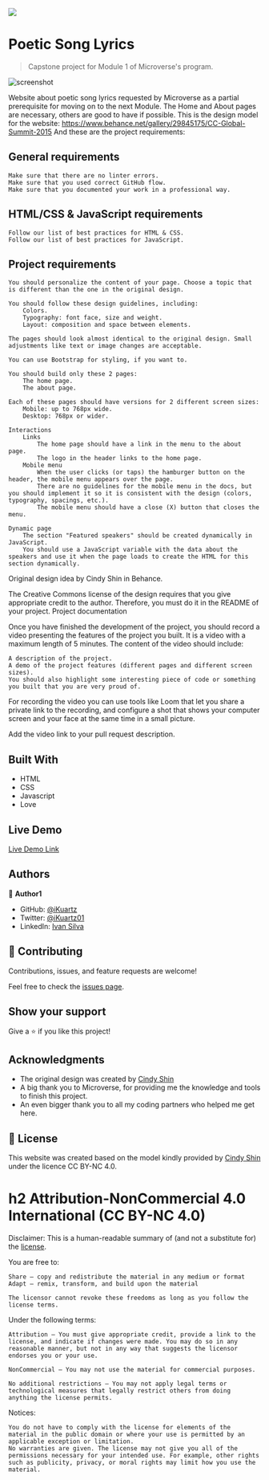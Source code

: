 ![](https://img.shields.io/badge/Microverse-blueviolet)

# Poetic Song Lyrics

> Capstone project for Module 1 of Microverse's program.

![screenshot](./app_screenshot.png)

Website about poetic song lyrics requested by Microverse as a partial prerequisite for moving on to the next Module.
The Home and About pages are necessary, others are good to have if possible.
This is the design model for the website: https://www.behance.net/gallery/29845175/CC-Global-Summit-2015
And these are the project requirements:

## General requirements

    Make sure that there are no linter errors.
    Make sure that you used correct GitHub flow.
    Make sure that you documented your work in a professional way.

## HTML/CSS & JavaScript requirements

    Follow our list of best practices for HTML & CSS.
    Follow our list of best practices for JavaScript.

## Project requirements

    You should personalize the content of your page. Choose a topic that is different than the one in the original design.

    You should follow these design guidelines, including:
        Colors.
        Typography: font face, size and weight.
        Layout: composition and space between elements.

    The pages should look almost identical to the original design. Small adjustments like text or image changes are acceptable.

    You can use Bootstrap for styling, if you want to.

    You should build only these 2 pages:
        The home page.
        The about page.

    Each of these pages should have versions for 2 different screen sizes:
        Mobile: up to 768px wide.
        Desktop: 768px or wider.

    Interactions
        Links
            The home page should have a link in the menu to the about page.
            The logo in the header links to the home page.
        Mobile menu
            When the user clicks (or taps) the hamburger button on the header, the mobile menu appears over the page.
            There are no guidelines for the mobile menu in the docs, but you should implement it so it is consistent with the design (colors, typography, spacings, etc.).
            The mobile menu should have a close (X) button that closes the menu.

    Dynamic page
        The section "Featured speakers" should be created dynamically in JavaScript.
        You should use a JavaScript variable with the data about the speakers and use it when the page loads to create the HTML for this section dynamically.

Original design idea by Cindy Shin in Behance.

The Creative Commons license of the design requires that you give appropriate credit to the author. Therefore, you must do it in the README of your project.
Project documentation

Once you have finished the development of the project, you should record a video presenting the features of the project you built. It is a video with a maximum length of 5 minutes. The content of the video should include:

    A description of the project.
    A demo of the project features (different pages and different screen sizes).
    You should also highlight some interesting piece of code or something you built that you are very proud of.

For recording the video you can use tools like Loom that let you share a private link to the recording, and configure a shot that shows your computer screen and your face at the same time in a small picture.

Add the video link to your pull request description.

## Built With

- HTML
- CSS
- Javascript
- Love

## Live Demo

[Live Demo Link](https://livedemo.com)


## Authors

👤 **Author1**

- GitHub: [@iKuartz](https://github.com/iKuartz/)
- Twitter: [@iKuartz01](https://twitter.com/iKuartz01)
- LinkedIn: [Ivan Silva](https://www.linkedin.com/in/ivan-silva-a47058b3/)

## 🤝 Contributing

Contributions, issues, and feature requests are welcome!

Feel free to check the [issues page](../../issues/).

## Show your support

Give a ⭐️ if you like this project!

## Acknowledgments

- The original design was created by [Cindy Shin](https://www.behance.net/adagio07)
- A big thank you to Microverse, for providing me the knowledge and tools to finish this project.
- An even bigger thank you to all my coding partners who helped me get here.

## 📝 License

This website was created based on the model kindly provided by [Cindy Shin](https://www.behance.net/adagio07) under the licence CC BY-NC 4.0.

# h2 Attribution-NonCommercial 4.0 International (CC BY-NC 4.0)

Disclaimer: This is a human-readable summary of (and not a substitute for) the [license](https://creativecommons.org/licenses/by-nc/4.0/legalcode).

You are free to:

    Share — copy and redistribute the material in any medium or format
    Adapt — remix, transform, and build upon the material

    The licensor cannot revoke these freedoms as long as you follow the license terms.

Under the following terms:

    Attribution — You must give appropriate credit, provide a link to the license, and indicate if changes were made. You may do so in any reasonable manner, but not in any way that suggests the licensor endorses you or your use.

    NonCommercial — You may not use the material for commercial purposes.

    No additional restrictions — You may not apply legal terms or technological measures that legally restrict others from doing anything the license permits.

Notices:

    You do not have to comply with the license for elements of the material in the public domain or where your use is permitted by an applicable exception or limitation.
    No warranties are given. The license may not give you all of the permissions necessary for your intended use. For example, other rights such as publicity, privacy, or moral rights may limit how you use the material.

